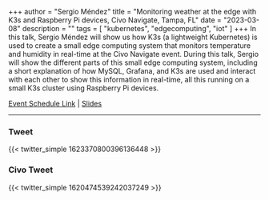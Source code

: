 +++
author = "Sergio Méndez"
title = "Monitoring weather at the edge with K3s and Raspberry Pi devices, Civo Navigate, Tampa, FL"
date = "2023-03-08"
description = ""
tags = [
    "kubernetes",
    "edgecomputing",
    "iot"
]
+++
In this talk, Sergio Méndez will show us how K3s (a lightweight Kubernetes) is used to create a small edge computing system that monitors temperature and humidity in real-time at the Civo Navigate event. During this talk, Sergio will show the different parts of this small edge computing system, including a short explanation of how MySQL, Grafana, and K3s are used and interact with each other to show this information in real-time, all this running on a small K3s cluster using Raspberry Pi devices.

[Event Schedule Link](https://www.civo.com/navigate/schedule) | 
[Slides](https://b.link/K3sWeatherCivoNavigate2023)
<!--more-->
---

### Tweet

{{< twitter_simple 1623370800396136448 >}}

### Civo Tweet

{{< twitter_simple 1620474539242037249 >}}

<br>